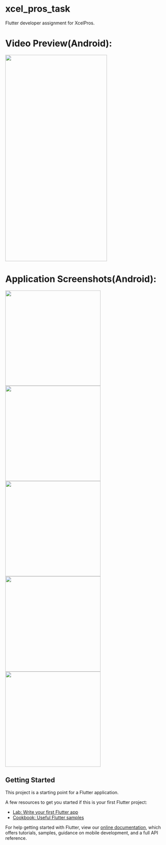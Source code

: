# xcel_pros_task

Flutter developer assignment for XcelPros.


# Video Preview(Android):

<img src="https://github.com/ervinod/xcelpros_task/blob/master/screenshots/XcelPros%20Task.gif" width="320" height="650"/>

# Application Screenshots(Android):

<img src="https://github.com/ervinod/xcelpros_task/blob/master/screenshots/screenshot1.jpg" width="300"><img src="https://github.com/ervinod/xcelpros_task/blob/master/screenshots/screenshot2.jpg" width="300"><img src="https://github.com/ervinod/xcelpros_task/blob/master/screenshots/screenshot3.jpg" width="300"><img src="https://github.com/ervinod/xcelpros_task/blob/master/screenshots/screenshot4.jpg" width="300"><img src="https://github.com/ervinod/xcelpros_task/blob/master/screenshots/screenshot5.jpg" width="300">

## Getting Started

This project is a starting point for a Flutter application.

A few resources to get you started if this is your first Flutter project:

- [Lab: Write your first Flutter app](https://flutter.dev/docs/get-started/codelab)
- [Cookbook: Useful Flutter samples](https://flutter.dev/docs/cookbook)

For help getting started with Flutter, view our
[online documentation](https://flutter.dev/docs), which offers tutorials,
samples, guidance on mobile development, and a full API reference.
